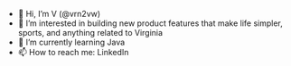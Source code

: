 - 👋 Hi, I’m V (@vrn2vw)
- 👀 I’m interested in building new product features that make life simpler, sports, and anything related to Virginia
- 🌱 I’m currently learning Java
- 📫 How to reach me: LinkedIn

<!---
vrn2vw/vrn2vw is a ✨ special ✨ repository because its `README.md` (this file) appears on your GitHub profile.
You can click the Preview link to take a look at your changes.
--->
